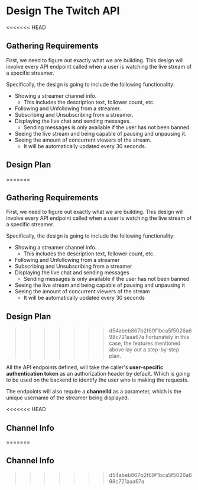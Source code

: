 # Design The Twitch API
<<<<<<< HEAD

## Gathering Requirements

First, we need to figure out exactly what we are building. This design will involve every API endpoint called when a user is watching the live stream of a specific streamer.

Specifically, the design is going to include the following functionality:

- Showing a streamer channel info.
  - This includes the description text, follower count, etc.
- Following and Unfollowing from a streamer.
- Subscribing and Unsubscribing from a streamer.
- Displaying the live chat and sending messages.
  - Sending messages is only available if the user has not been banned.
- Seeing the live stream and being capable of pausing and unpausing it.
- Seeing the amount of concurrent viewers of the stream.
  - It will be automatically updated every 30 seconds.

## Design Plan

=======
## Gathering Requirements
First, we need to figure out exactly what we are building. This design will involve every API endpoint called when a user is watching the live stream of a specific streamer.

Specifically, the design is going to include the following functionality:
- Showing a streamer channel info.
  - This includes the description text, follower count, etc.
- Following and Unfollowing from a streamer
- Subscribing and Unsubscribing from a streamer
- Displaying the live chat and sending messages
  - Sending messages is only available if the user has not been banned
- Seeing the live stream and being capable of pausing and unpausing it
- Seeing the amount of concurrent viewers of the stream
  - It will be automatically updated every 30 seconds

## Design Plan
>>>>>>> d54abeb867b2f69f1bca5f5026a698c721aaa67a
Fortunately in this case, the features mentioned above lay out a step-by-step plan.

All the API endpoints defined, will take the caller's **user-specific authentication token** as an authorization header by default. Which is going to be used on the backend to identify the user who is making the requests.

The endpoints will also require a **channelId** as a parameter, which is the unique username of the streamer being displayed.

<<<<<<< HEAD
## Channel Info
=======
## Channel Info
>>>>>>> d54abeb867b2f69f1bca5f5026a698c721aaa67a

